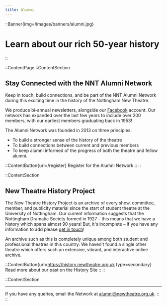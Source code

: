 ```yaml
---
title: Alumni
---
```


::Banner{img=/images/banners/alumni.jpg}
# Learn about our rich 50-year history
::

::ContentPage
 ::ContentSection
 ## Stay Connected with the NNT Alumni Network
 
 Keep in touch, build connections, and be part of the NNT Alumni Network during this exciting time in the history of the Nottingham New Theatre.
 
 We produce bi-annual newsletters, alongside our [Facebook](https://facebook.com/thenottinghamnewtheatre/) account. Our network has expanded over the last few years to include over 200 members, with our earliest members graduating back in 1953!
 
 The Alumni Network was founded in 2013 on three principles:
 - To build a stronger sense of the history of the theatre
 - To build connections between current and previous members
 - To keep alumni informed of the progress of both the theatre and fellow alumni.
 
 ::ContentButton{url=/register}
 Register for the Alumni Network
 ::
 ::

 ::ContentSection
 ## New Theatre History Project
 
 The New Theatre History Project is an archive of every show, committee, member, and publicity material since the start of student theatre at the University of Nottingham. Our current information suggests that the Nottingham Dramatic Society formed in 1927 – this means that we have a history which spans almost 90 years! But, it's incomplete &ndash; if you have any information to add please [get in touch](mailto:history@newtheatre.org.uk)!
 
 An archive such as this is completely unique among both student and professional theatres in this country. We haven't found a single other theatre which offers such an extensive, vibrant, and interactive online archive.
 
 ::ContentButton{url=https://history.newtheatre.org.uk type=secondary}
 Read more about our past on the History Site
 ::
 ::

::ContentSection

---

If you have any queries, email the Network at [alumni@newtheatre.org.uk](mailto:alumni@newtheatre.org.uk).
::
::
